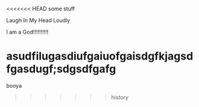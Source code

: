 <<<<<<< HEAD
some stuff

Laugh In My Head Loudly

I am a God!!!!!!!!!!

asudfilugasdiufgaiuofgaisdgfkjagsdfgasdugf;sdgsdfgafg
=======
booya
>>>>>>> history
